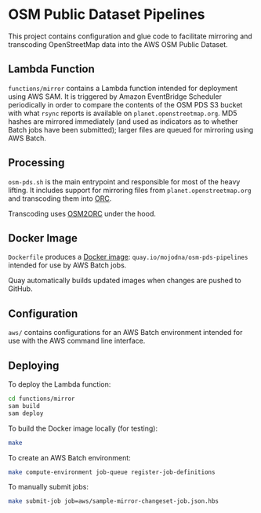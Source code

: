 # OSM Public Dataset Pipelines

This project contains configuration and glue code to facilitate mirroring and
transcoding OpenStreetMap data into the AWS OSM Public Dataset.

## Lambda Function

`functions/mirror` contains a Lambda function intended for deployment using AWS SAM. It is triggered
by Amazon EventBridge Scheduler periodically in order to compare the contents of the OSM PDS S3
bucket with what `rsync` reports is available on `planet.openstreetmap.org`. MD5 hashes are mirrored
immediately (and used as indicators as to whether Batch jobs have been submitted); larger files are
queued for mirroring using AWS Batch.

## Processing

`osm-pds.sh` is the main entrypoint and responsible for most of the heavy
lifting. It includes support for mirroring files from `planet.openstreetmap.org`
and transcoding them into [ORC](https://orc.apache.org/).

Transcoding uses [OSM2ORC](https://github.com/mojodna/osm2orc) under the hood.

## Docker Image

`Dockerfile` produces a [Docker
image](https://quay.io/repository/mojodna/osm-pds-pipelines):
`quay.io/mojodna/osm-pds-pipelines` intended for use by AWS Batch jobs.

Quay automatically builds updated images when changes are pushed to GitHub.

## Configuration

`aws/` contains configurations for an AWS Batch environment intended for use
with the AWS command line interface.

## Deploying

To deploy the Lambda function:

```bash
cd functions/mirror
sam build
sam deploy
```

To build the Docker image locally (for testing):

```bash
make
```

To create an AWS Batch environment:

```bash
make compute-environment job-queue register-job-definitions
```

To manually submit jobs:

```bash
make submit-job job=aws/sample-mirror-changeset-job.json.hbs
```
